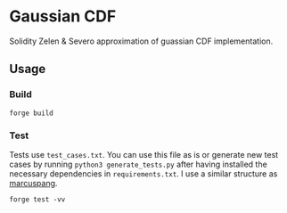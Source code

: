 # Gaussian CDF

Solidity Zelen & Severo approximation of guassian CDF implementation.

## Usage

### Build

```
forge build
```

### Test

Tests use `test_cases.txt`. You can use this file as is or generate new test cases by running `python3 generate_tests.py` after having installed the necessary dependencies in `requirements.txt`. I use a similar structure as [marcuspang](https://github.com/marcuspang/paradigm-guassian).

```
forge test -vv
```
